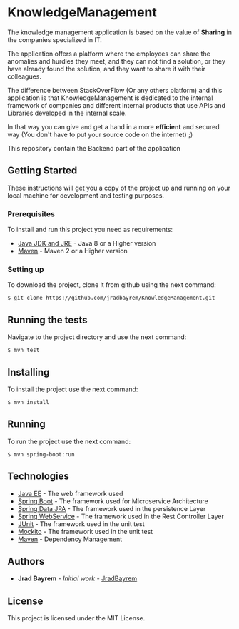 # KnowledgeManagement


The knowledge management application is based on the value of **Sharing** in the companies specialized in IT. 

The application offers a platform where the employees can share the anomalies and hurdles they meet, and they can not find a solution, or they have already found the solution, and they want to share it with their colleagues. 

The difference between StackOverFlow (Or any others platform) and this application is that KnowledgeManagement is dedicated to the internal framework of companies and different internal products that use APIs and Libraries developed in the internal scale. 

In that way you can give and get a hand in a more **efficient** and secured way (You don't have to put your source code on the internet) ;)

This repository contain the Backend part of the application

## Getting Started

These instructions will get you a copy of the project up and running on your local machine for development and testing purposes.


### Prerequisites

To install and run this project you need as requirements:

* [Java JDK and JRE](https://www.java.com/fr/download/) - Java 8 or a Higher version
* [Maven](https://maven.apache.org/) - Maven 2 or a Higher version


### Setting up

To download the project, clone it from github using the next command:

```
$ git clone https://github.com/jradbayrem/KnowledgeManagement.git
```


## Running the tests

Navigate to the project directory and use the next command:

```
$ mvn test 
```

## Installing

To install the project use the next command:

```
$ mvn install
```

## Running

To run the project use the next command:

```
$ mvn spring-boot:run
```

## Technologies

* [Java EE](https://www.oracle.com/technetwork/java/javaee/overview/index.html) - The web framework used
* [Spring Boot](https://spring.io/projects/spring-boot) - The framework used for Microservice Architecture
* [Spring Data JPA](https://spring.io/projects/spring-data-jpa) - The framework used in the persistence Layer
* [Spring WebService](https://spring.io/projects/spring-ws) - The framework used in the Rest Controller Layer
* [JUnit](https://junit.org/junit5/) - The framework used in the unit test
* [Mockito](https://site.mockito.org/) - The framework used in the unit test
* [Maven](https://maven.apache.org/) - Dependency Management


## Authors

* **Jrad Bayrem** - *Initial work* - [JradBayrem](https://github.com/jradbayrem)

## License

This project is licensed under the MIT License.
